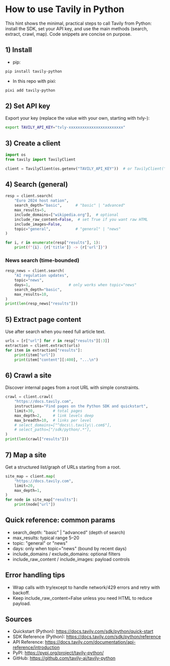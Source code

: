 # How to use Tavily in Python

This hint shows the minimal, practical steps to call Tavily from Python: install the SDK, set your API key, and use the main methods (search, extract, crawl, map). Code snippets are concise on purpose.

## 1) Install

- pip:

```bash
pip install tavily-python
```

- In this repo with pixi:

```bash
pixi add tavily-python
```

## 2) Set API key

Export your key (replace the value with your own, starting with tvly-):

```bash
export TAVILY_API_KEY="tvly-xxxxxxxxxxxxxxxxxxxxxxxx"
```

## 3) Create a client

```python
import os
from tavily import TavilyClient

client = TavilyClient(os.getenv("TAVILY_API_KEY"))  # or TavilyClient("tvly-...")
```

## 4) Search (general)

```python
resp = client.search(
    "Euro 2024 host nation",
    search_depth="basic",      # "basic" | "advanced"
    max_results=5,
    include_domains=["wikipedia.org"],  # optional
    include_raw_content=False,  # set True if you want raw HTML
    include_images=False,
    topic="general",           # "general" | "news"
)

for i, r in enumerate(resp["results"], 1):
    print(f"{i}. {r['title']} -> {r['url']}")
```

### News search (time-bounded)

```python
resp_news = client.search(
    "AI regulation updates",
    topic="news",
    days=1,                 # only works when topic="news"
    search_depth="basic",
    max_results=10,
)
print(len(resp_news["results"]))
```

## 5) Extract page content

Use after search when you need full article text.

```python
urls = [r["url"] for r in resp["results"][:3]]
extraction = client.extract(urls)
for item in extraction["results"]:
    print(item["url"]) 
    print(item["content"][:400], "...\n")
```

## 6) Crawl a site

Discover internal pages from a root URL with simple constraints.

```python
crawl = client.crawl(
    "https://docs.tavily.com",
    instructions="Find pages on the Python SDK and quickstart",
    limit=30,        # total pages
    max_depth=2,     # link levels deep
    max_breadth=10,  # links per level
    # select_domains=["^docs\\.tavily\\.com$"],
    # select_paths=["/sdk/python/.*"],
)
print(len(crawl["results"]))
```

## 7) Map a site

Get a structured list/graph of URLs starting from a root.

```python
site_map = client.map(
    "https://docs.tavily.com",
    limit=20,
    max_depth=1,
)
for node in site_map["results"]:
    print(node["url"])
```

## Quick reference: common params

- search_depth: "basic" | "advanced" (depth of search)
- max_results: typical range 5–20
- topic: "general" or "news"
- days: only when topic="news" (bound by recent days)
- include_domains / exclude_domains: optional filters
- include_raw_content / include_images: payload controls

## Error handling tips

- Wrap calls with try/except to handle network/429 errors and retry with backoff.
- Keep include_raw_content=False unless you need HTML to reduce payload.

## Sources

- Quickstart (Python): https://docs.tavily.com/sdk/python/quick-start
- SDK Reference (Python): https://docs.tavily.com/sdk/python/reference
- API Reference: https://docs.tavily.com/documentation/api-reference/introduction
- PyPI: https://pypi.org/project/tavily-python/
- GitHub: https://github.com/tavily-ai/tavily-python
